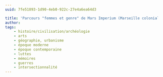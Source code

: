 ```yaml
---
uuid: 7fe51893-1d90-4eb0-922c-27e4a6ea64d3

title: 'Parcours "femmes et genre" de Mars Imperium (Marseille coloniale et post-coloniale), expo virtuelle'
author: 
tags:
    - histoire/civilisation/archéologie
    - arts
    - géographie, urbanisme
    - époque moderne
    - époque contemporaine
    - luttes
    - mémoires
    - guerres
    - intersectionnalité
---
```

